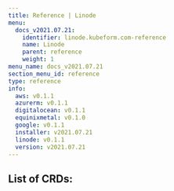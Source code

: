 ```yaml
---
title: Reference | Linode
menu:
  docs_v2021.07.21:
    identifier: linode.kubeform.com-reference
    name: Linode
    parent: reference
    weight: 1
menu_name: docs_v2021.07.21
section_menu_id: reference
type: reference
info:
  aws: v0.1.1
  azurerm: v0.1.1
  digitalocean: v0.1.1
  equinixmetal: v0.1.0
  google: v0.1.1
  installer: v2021.07.21
  linode: v0.1.1
  version: v2021.07.21
---
```


## List of CRDs:
